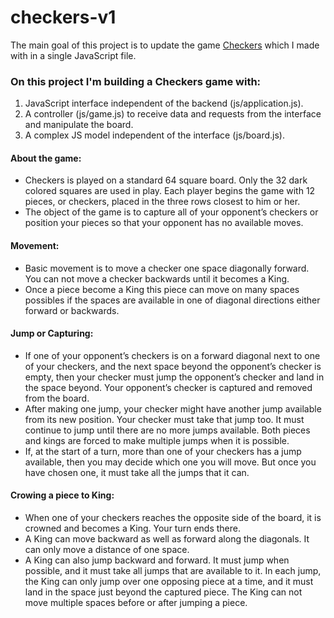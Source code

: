 # checkers-v1
The main goal of this project is to update the game [Checkers](https://github.com/RenanBa/Checkers) which I made with in a single JavaScript file.


### On this project I'm building a Checkers game with:
  1. JavaScript interface independent of the backend (js/application.js).
  2. A controller (js/game.js) to receive data and requests from the interface and manipulate the board.
  3. A complex JS model independent of the interface (js/board.js).


#### About the game:
* Checkers is played on a standard 64 square board. Only the 32 dark colored squares are used in play. Each player begins the game with 12 pieces, or checkers, placed in the three rows closest to him or her.
* The object of the game is to capture all of your opponent’s checkers or position your pieces so that your opponent has no available moves.

#### Movement:
* Basic movement is to move a checker one space diagonally forward. You can not move a checker backwards until it becomes a King.
* Once a piece become a King this piece can move on many spaces possibles if the spaces are available in one of diagonal directions either forward or backwards.

#### Jump or Capturing:
* If one of your opponent’s checkers is on a forward diagonal next to one of your checkers, and the next space beyond the opponent’s checker is empty, then your checker must jump the opponent’s checker and land in the space beyond. Your opponent’s checker is captured and removed from the board.
* After making one jump, your checker might have another jump available from its new position. Your checker must take that jump too. It must continue to jump until there are no more jumps available. Both pieces and kings are forced to make multiple jumps when it is possible.
* If, at the start of a turn, more than one of your checkers has a jump available, then you may decide which one you will move. But once you have chosen one, it must take all the jumps that it can.

#### Crowing a piece to King:
* When one of your checkers reaches the opposite side of the board, it is crowned and becomes a King. Your turn ends there.
* A King can move backward as well as forward along the diagonals. It can only move a distance of one space.
* A King can also jump backward and forward. It must jump when possible, and it must take all jumps that are available to it. In each jump, the King can only jump over one opposing piece at a time, and it must land in the space just beyond the captured piece. The King can not move multiple spaces before or after jumping a piece.
